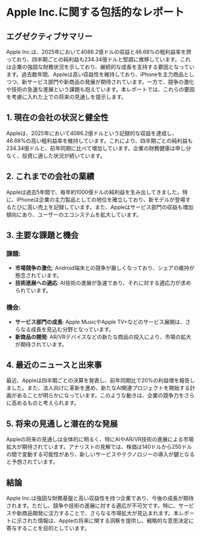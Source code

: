 # Apple Inc.に関する包括的なレポート

## エグゼクティブサマリー  
Apple Inc.は、2025年において4086.2億ドルの収益と46.68%の粗利益率を誇っており、四半期ごとの純利益も234.34億ドルと堅調に推移しています。これは企業の強固な財務状況を示しており、継続的な成長を支持する要因となっています。過去数年間、Appleは高い収益性を維持しており、iPhoneを主力商品としつつ、新サービス部門や新商品の発展が期待されています。一方で、競争の激化や技術の急速な進展という課題も抱えています。本レポートでは、これらの要因を考慮に入れた上での将来の見通しを提示します。

## 1. 現在の会社の状況と健全性  
Appleは、2025年において4086.2億ドルという記録的な収益を達成し、46.68%の高い粗利益率を維持しています。これにより、四半期ごとの純利益も234.34億ドルと、前年同期に比べて増加しています。企業の財務健康は申し分なく、投資に適した状況が続いています。

## 2. これまでの会社の業績  
Appleは過去5年間で、毎年約1000億ドルの純利益を生み出してきました。特に、iPhoneは企業の主力製品としての地位を確立しており、新モデルが登場するたびに高い売上を記録しています。また、Appleはサービス部門の収益も増加傾向にあり、ユーザーのエコシステムを拡大しています。

## 3. 主要な課題と機会  
### 課題:  
- **市場競争の激化**: Android端末との競争が厳しくなっており、シェアの維持が懸念されています。  
- **技術進展への適応**: AI技術の進展が急速であり、それに対する適応力が求められています。  

### 機会:  
- **サービス部門の成長**: Apple MusicやApple TV+などのサービス展開は、さらなる成長を見込む分野となっています。  
- **新商品の開発**: AR/VRデバイスなどの新たな商品の投入により、市場の拡大が期待されています。  

## 4. 最近のニュースと出来事  
最近、Appleは四半期ごとの決算を発表し、前年同期比で20%の利益増を報告しました。また、法人向けに革新を進め、新たなAI関連プロジェクトを開始する計画があることが明らかになっています。このような動きは、企業の競争力をさらに高めるものと考えられます。

## 5. 将来の見通しと潜在的な発展  
Appleの将来の見通しは全体的に明るく、特にAIやAR/VR技術の進展による市場拡大が期待されています。アナリストの見解では、株価は140ドルから250ドルの間で変動する可能性があり、新しいサービスやテクノロジーの導入が鍵となると予想されています。

## 結論  
Apple Inc.は強固な財務基盤と高い収益性を持つ企業であり、今後の成長が期待されます。ただし、競争や技術の進展に対する適応が不可欠です。特に、サービスや新商品開発に注力することで、さらなる市場拡大が見込まれます。本レポートに示された情報は、Appleの将来に関する洞察を提供し、戦略的な意思決定に寄与することを目的としています。